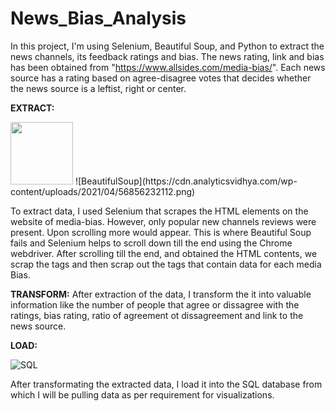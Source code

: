# News_Bias_Analysis
In this project, I'm using Selenium, Beautiful Soup, and Python to extract the news channels, its feedback ratings and bias.
The news rating, link and bias has been obtained from "https://www.allsides.com/media-bias/". 
Each news source has a rating based on agree-disagree votes that decides whether the news source is a leftist, right or center. 

**EXTRACT:**

<img src = "https://miro.medium.com/max/1200/1*xn6zhVel2AjaA7dbGgf3rg.png"  width = "100">
![BeautifulSoup](https://cdn.analyticsvidhya.com/wp-content/uploads/2021/04/56856232112.png)

To extract data, I used Selenium that scrapes the HTML elements on the website of media-bias. However, only popular new channels reviews were present. Upon scrolling more would appear. This is where Beautiful Soup fails and Selenium helps to scroll down till the end using the Chrome webdriver. After scrolling till the end, and obtained the HTML contents, we scrap the _<body>_ tags and then scrap out the _<tr>_ tags that contain data for each media Bias.

**TRANSFORM:**
After extraction of the data, I transform the it into valuable information like the number of people that agree or dissagree with the ratings, bias rating, ratio of agreement ot dissagreement and link to the news source. 

**LOAD:**

![SQL](https://media.charlesleifer.com/blog/photos/sqlite-and-python.png)
  
After transformating the extracted data, I load it into the SQL database from which I will be pulling data as per requirement for visualizations.
